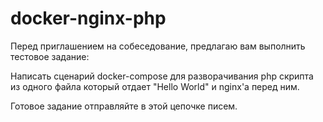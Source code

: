 # docker-nginx-php


Перед приглашением на собеседование, предлагаю вам выполнить тестовое задание:

Написать сценарий docker-compose для разворачивания php скрипта из одного файла который отдает "Hello World" и nginx'а перед ним.

Готовое задание отправляйте в этой цепочке писем. 
